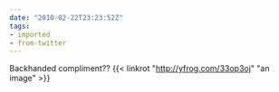 ```yaml
---
date: "2010-02-22T23:23:52Z"
tags:
- imported
- from-twitter
---
```

Backhanded compliment??  {{< linkrot "http://yfrog.com/33op3oj" "an image" >}}
